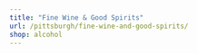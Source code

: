 ```yaml
---
title: "Fine Wine & Good Spirits"
url: /pittsburgh/fine-wine-and-good-spirits/
shop: alcohol
---
```

